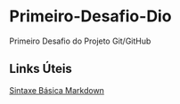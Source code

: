 # Primeiro-Desafio-Dio
Primeiro Desafio do Projeto Git/GitHub

## Links Úteis
[Sintaxe Básica Markdown](https://www.markdownguide.org/basic-syntax/)
